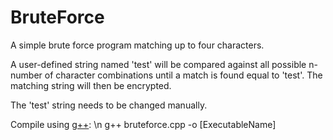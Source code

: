 # BruteForce
A simple brute force program matching up to four characters.

A user-defined string named 'test' will be compared against all possible n-number of character combinations until a match is found equal to 'test'. The matching string will then be encrypted.

The 'test' string needs to be changed manually.

Compile using [g++](https://gcc.gnu.org/): \n
g++ bruteforce.cpp -o [ExecutableName]

